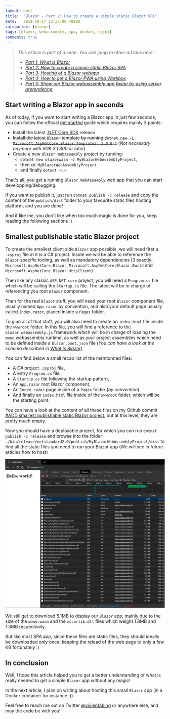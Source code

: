 ```yaml
---
layout: post
title:  "Blazor - Part 2: How to create a simple static Blazor SPA"
date:   2019-10-17 13:37:00 +0200
categories: [blazor]
tags: [blazor, webassembly, spa, docker, nginx]
comments: true
---
```


> *This article is part of a serie. You can jump to other articles here:*
> - [*Part 1: What is Blazor*](https://www.vivienfabing.com/blazor/2019/10/10/blazor-what-is-blazor.html)
> - [*Part 2: How to create a simple static Blazor SPA*](https://www.vivienfabing.com/blazor/2019/10/17/blazor-how-to-create-a-simple-static-blazor-website.html)
> - [*Part 3: Hosting of a Blazor webapp*](https://www.vivienfabing.com/blazor/2019/10/24/blazor-how-to-host-a-blazor-app.html)
> - [*Part 4: How to get a Blazor PWA using Workbox*](https://www.vivienfabing.com/blazor/2019/10/31/blazor-how-to-get-a-blazor-pwa-using-workbox.html)
> - [*Part 5: Show our Blazor webassembly app faster by using server prerendering*](https://www.vivienfabing.com/blazor/2019/11/14/blazor-how-to-show-faster-a-blazor-webassembly-app-with-server-prerendering.html)

## Start writing a Blazor app in seconds

As of today, if you want to start writing a Blazor app in just few seconds, you can follow the official [get started](https://docs.microsoft.com/en-us/aspnet/core/blazor/get-started) guide which requires mainly 3 points:
- Install the latest [.NET Core SDK](https://dotnet.microsoft.com/download/dotnet-core/3.1) release
- ~~Install the latest `Blazor` template by running `dotnet new -i Microsoft.AspNetCore.Blazor.Templates::3.0.0-*`~~ (*Not necessary anymore with SDK 3.1.300 or later*)
- Create a new `Blazor WebAssembly` project by running:
  - `dotnet new blazorwasm -o MyBlazorWebAssemblyProject`,
  - then `cd MyBlazorWebAssemblyProject`
  - and finally `dotnet run`

That's all, you get a running `Blazor WebAssembly` web app that you can start developping/debugging.

If you want to publish it, just run `dotnet publish -c release` and copy the content of the `publish/dist` folder to your favourite static files hosting platform, and you are done!

And if like me, you don't like when too much magic is done for you, keep reading the following sections :)

## Smallest publishable static Blazor project

To create the smallest client side `Blazor` app possible, we will need first a `.csproj` file at it is a C# project. Inside we will be able to reference the `Blazor` specific tooling, as well as mandatory dependencies (3 exactly: `Microsoft.AspNetCore.Blazor`, `Microsoft.AspNetCore.Blazor.Build` and `Microsoft.AspNetCore.Blazor.HttpClient`)

Then like any classic `ASP.NET core` project, you will need a `Program.cs` file which will be calling the `Startup.cs` file. The latest will be in charge of referencing you root `Blazor` component.

Then for the real `Blazor` stuff, you will need your root `Blazor` component file, usually named `App.razor` by convention, and also your default page usually called `Index.razor`, placed inside a `Pages` folder.

To glue all of that stuff, you will also need to create an `index.html` file inside the `wwwroot` folder. In this file, you will find a reference to the `blazor.webassembly.js` framework which will be in charge of loading the `mono` webassembly runtime, as well as your project assemblies which need to be defined inside a `blazor.boot.json` file (*You can have a look at the schema described in [What is Blazor](https://www.vivienfabing.com/blazor/2019/10/10/blazor-what-is-blazor.html#blazor-webassembly)*).

You can find below a small recap list of the mentionned files:
- A C# project `.csproj` file,
- A entry `Program.cs` file,
- A `Startup.cs` file following the startup pattern,
- An `App.razor` root Blazor component,
- An `Index.razor` page inside of a `Pages` folder (*by convention*),
- And finally an `index.html` file inside of the `wwwroot` folder, which will be the starting point.

You can have a look at the content of all these files on my Github commit [#ADD smallest publishable static Blazor project](https://github.com/vfabing/SimpleStaticBlazor/commit/81d915a1a52d039e8a5e40ac38c1bce81a78803e), but at this level, they are pretty much empty.

Now you should have a deployable project, for which you can run `dotnet publish -c release` and browse into the folder `./bin/release/netstandard2.0/publish/MyBlazorWebAssemblyProject/dist` to find all the static files you need to run your Blazor app (We will see in future articles how to host)

![01-blazor-smallest-publishable-project](/assets/2019-10-17/01-blazor-smallest-publishable-project.png)

We still get to download 5.1MB to display our `Blazor` app, mainly due to the size of the `mono.wasm` and the `mscorlib.dll` files which weight 1.8MB and 1.3MB respectively.

But like most SPA app, since these files are static files, they should ideally be downloaded only once, keeping the reload of the web page to only a few KB fortunately :)

## In conclusion

Well, I hope this article helped you to get a better understanding of what is really needed to get a simple `Blazor` app without any magic!

In the next article, I plan on writing about hosting this small `Blazor` app (in a Docker container for instance :))

Feel free to reach me out on Twitter [@vivienfabing](https://twitter.com/vivienfabing) or anywhere else, and may the code be with you!

